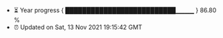 - ⏳ Year progress { ██████████████████████████▁▁▁▁ } 86.80 %
- ⏰ Updated on Sat, 13 Nov 2021 19:15:42 GMT

